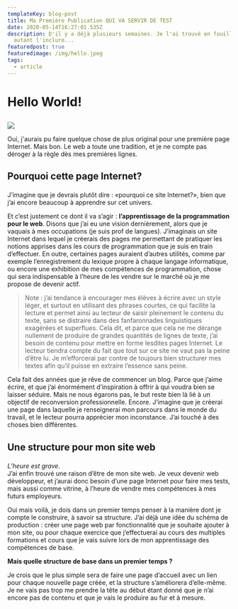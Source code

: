 ```yaml
---
templateKey: blog-post
title: Ma Première Publication QUI VA SERVIR DE TEST
date: 2020-05-14T16:27:01.535Z
description: D'il y a déjà plusieurs semaines. Je l'ai trouvé en fouillant,
  autant l'inclure...
featuredpost: true
featuredimage: /img/hello.jpeg
tags:
  - article
---
```

<h1>

Hello World!

</h1>

![](/img/hello.jpeg)

<p>

Oui, j'aurais pu faire quelque chose de plus original pour une première page Internet. Mais bon. Le web a toute une tradition, et je ne compte pas déroger à la règle dès mes premières lignes.

</p>



<h2>

Pourquoi cette page Internet?

</h2>

<p>

J’imagine que je devrais plutôt dire : «pourquoi ce site Internet?», bien que j’ai encore beaucoup à apprendre sur cet univers.

</p>



<p>

Et c’est justement ce dont il va s’agir : <strong>l’apprentissage de la programmation pour le web</strong>. Disons que j’ai eu une vision dernièrement, alors que je vaquais à mes occupations (je suis prof de langues). J’imaginais un site Internet dans lequel je créerais des pages me permettant de pratiquer les notions apprises dans les cours de programmation que je suis en train d’effectuer. En outre, certaines pages auraient d’autres utilités, comme par exemple l’enregistrement du lexique propre à chaque langage informatique, ou encore une exhibition de mes compétences de programmation, chose qui sera indispensable à l’heure de les vendre sur le marché où je me propose de devenir actif.

</p>

<p>

<blockquote>Note : j’ai tendance à encourager mes élèves à écrire avec un style léger, et surtout en utilisant des phrases courtes, ce qui facilite la lecture et permet ainsi au lecteur de saisir pleinement le contenu du texte, sans se distraire dans des fanfaronnades linguistiques exagérées et superflues. Cela dit, et parce que cela ne me dérange nullement de produire de grandes quantités de lignes de texte, j’ai besoin de contenu pour mettre en forme lesdites pages Internet. Le lecteur tiendra compte du fait que tout sur ce site ne vaut pas la peine d’être lu. Je m’efforcerai par contre de toujours bien structurer mes textes afin qu’il puisse en extraire l’essence sans peine.

</blockquote></p>



<p>

Cela fait des années que je rêve de commencer un blog. Parce que j’aime écrire, et que j’ai énormément d’inspiration à offrir à qui voudra bien se laisser séduire. Mais ne nous égarons pas, le but reste bien là lié à un objectif de reconversion professionnelle. Encore. J’imagine que je créerai une page dans laquelle je renseignerai mon parcours dans le monde du travail, et le lecteur pourra apprécier mon inconstance. J’ai touché à des choses bien différentes.

</p>

<h2>

Une structure pour mon site web

</h2>

<p>

<em>L’heure est grave.</em><br>J’ai enfin trouvé une raison d’être de mon site web. Je veux devenir web développeur, et j’aurai donc besoin d’une page Internet pour faire mes tests, mais aussi comme vitrine, à l’heure de vendre mes compétences à mes futurs employeurs.

</p>

<p>

Oui mais voilà, je dois dans un premier temps penser à la manière dont je compte le construire, à savoir sa structure. J’ai déjà une idée du schéma de production : créer une page web par fonctionnalité que je souhaite ajouter à mon site, ou pour chaque exercice que j’effectuerai au cours des multiples formations et cours que je vais suivre lors de mon apprentissage des compétences de base.

</p>

<p>

<strong>Mais quelle structure de base dans un premier temps ?</strong>

</p>

<p>

Je crois que le plus simple sera de faire une page d’accueil avec un lien pour chaque nouvelle page créée, et la structure s’améliorera d’elle-même. Je ne vais pas trop me prendre la tête au début étant donné que je n’ai encore pas de contenu et que je vais le produire au fur et à mesure.

</p>